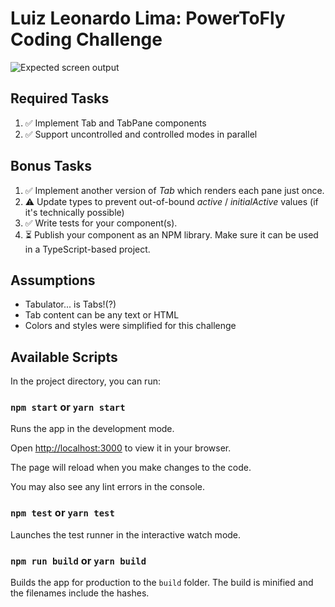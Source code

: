 
# Luiz Leonardo Lima: PowerToFly Coding Challenge

  

![Expected screen output](/src/assets/tablulator.png)

  

## Required Tasks

  
1. ✅ Implement Tab and TabPane components
2. ✅ Support uncontrolled and controlled modes in parallel

## Bonus Tasks

1. ✅ Implement another version of *Tab* which renders each pane just once.
2. ⚠️ Update types to prevent out-of-bound *active* / *initialActive* values (if it's technically possible)
3. ✅ Write tests for your component(s).
4. ⏳ Publish your component as an NPM library. Make sure it can be used in a TypeScript-based project.


## Assumptions

- Tabulator... is Tabs!(?)
- Tab content can be any text or HTML
- Colors and styles were simplified for this challenge

## Available Scripts


In the project directory, you can run:

  

### `npm start` or `yarn start`

  

Runs the app in the development mode.

Open [http://localhost:3000](http://localhost:3000) to view it in your browser.

The page will reload when you make changes to the code.

You may also see any lint errors in the console.

 

### `npm test` or `yarn test`

Launches the test runner in the interactive watch mode.

  

### `npm run build` or `yarn build`

 Builds the app for production to the `build` folder.
The build is minified and the filenames include the hashes.